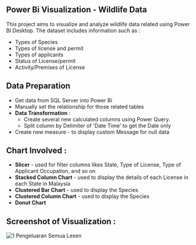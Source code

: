 ## Power Bi Visualization - Wildlife Data

This project aims to visualize and analyze wildlife data related  using Power BI Desktop. The dataset includes information such as :

- Types of Species
- Types of license and permit
- Types of applicants
- Status of License/permit
- Activity/Premises of License

## Data Preparation

- Get data from SQL Server into Power Bi
- Manually set the relationship for those related tables
- **Data Transformation** : 
  - Create several new calculated columns using Power Query.
  - Split column by Delimiter of 'Date Time' to get the Date only
- Create new measure - to display custom Message for null data

## Chart Involved :

- **Slicer** - used for filter columns likes State, Type of License, Type of Applicant Occupation, and so on
- **Stacked Column Chart** - used to display the details of each License in each State in Malaysia
- **Clustered Bar Chart** - used to display the Species
- **Clustered Column Chart** - used to display the Species
- **Donut Chart**

## Screenshot of Visualization :

![1 Pengeluaran Semua Lesen](https://github.com/Amelina237/Power-BI-Project/assets/33069266/52250789-5906-4868-ab3d-9093b02510b4)

